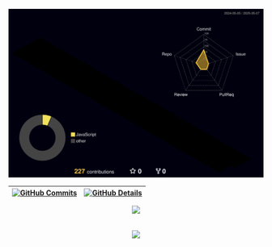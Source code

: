 


  ![Status](./profile-3d-contrib/profile-night-rainbow.svg)
  

  
 | [![GitHub Commits](http://github-profile-summary-cards.vercel.app/api/cards/productive-time?username=EdenilsonGitHub&theme=dracula&utcOffset=-3)](https://github.com/vn7n24fzkq/github-profile-summary-cards) | [![GitHub Details](http://github-profile-summary-cards.vercel.app/api/cards/profile-details?username=EdenilsonGitHub&theme=dracula)](https://github.com/vn7n24fzkq/github-profile-summary-cards) |  
 | ----------- | ----------- |


 
  <div align="center" >
<a href="https://skillicons.dev"   >
  <img src="https://skillicons.dev/icons?i=git,github,vscode,javascript,typescript,css,html,react,nodejs,express,vue,docker,figma,github,jest,linux,postman,styledcomponents,vite,bootstrap,mongodb,postgres,discord,linkedin,instagram,angular,arduino,c,gmail,gulp,aiscript,jquery,java,jenkins,ubuntu,npm,php,python,rails,ruby,twitter,vuejs" />
</a>
  <br />

  </div>

 
##
   <div align="center" >
     <img src="https://github-profile-trophy.vercel.app/?username=EdenilsonGitHub&row=1&column=6&theme=dracula&margin-w=15&margin-h=15"/>
  </div>
  
 






 
  
  

  